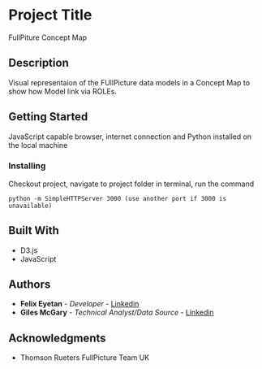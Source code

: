# Project Title
FullPiture Concept Map
## Description
Visual representaion of the FUllPicture data models in a Concept Map to show how Model link via ROLEs.
## Getting Started
JavaScript capable browser, internet connection and Python installed on the local machine
### Installing
Checkout project, navigate to project folder in terminal, run the command 
```
python -m SimpleHTTPServer 3000 (use another port if 3000 is unavailable)
```
## Built With
* D3.js
* JavaScript
## Authors
* **Felix Eyetan** - *Developer* - [Linkedin](https://www.linkedin.com/in/eyetanfelix)
* **Giles McGary** - *Technical Analyst/Data Source* - [Linkedin](https://uk.linkedin.com/in/giles-mcgarry-790818)

## Acknowledgments

* Thomson Rueters FullPicture Team UK